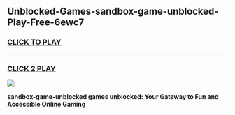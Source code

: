 
## Unblocked-Games-sandbox-game-unblocked-Play-Free-6ewc7
<h3>
<a href="https://premium76.site?title=sandbox-game-unblocked&ref=18A1">CLICK TO PLAY</a></h3>
<hr>

<h3>
<a href="https://premium76.site?title=sandbox-game-unblocked&ref=18A1">CLICK 2 PLAY</a>
  
</h3>

<a href="https://premium76.site?title=sandbox-game-unblocked&ref=18A1"><img src="https://clearcache.store/games.png"></a>


**sandbox-game-unblocked games unblocked: Your Gateway to Fun and Accessible Online Gaming**
